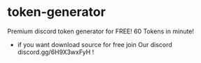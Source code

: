 # token-generator
Premium discord token generator for FREE! 60 Tokens in minute!

- if you want download source for free join Our discord discord.gg/6H9X3wxFyH !
